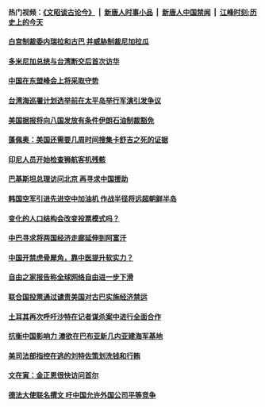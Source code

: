 #### 热门视频：[《文昭谈古论今》](https://github.com/gfw-breaker/wenzhao/blob/master/README.md?t=11021533) &nbsp;|&nbsp; [新唐人时事小品](https://github.com/gfw-breaker/ntdtv-comedy/blob/master/README.md?t=11021533) &nbsp;|&nbsp; [新唐人中国禁闻](https://github.com/gfw-breaker/ntdtv-news/blob/master/README.md?t=11021533) &nbsp;|&nbsp; [江峰时刻:历史上的今天](https://github.com/gfw-breaker/today-in-history/blob/master/README.md?t=11021533) 

#### [白宫制裁委内瑞拉和古巴 并威胁制裁尼加拉瓜](../pages/z__yoerrvp/4639981.md?t=11021533) 

#### [多米尼加总统与台湾断交后首次访华](../pages/z__yoerrvp/4639972.md?t=11021533) 

#### [中国在东盟峰会上将采取守势](../pages/z__yoerrvp/4639974.md?t=11021533) 

#### [台湾海巡署计划选举前在太平岛举行军演引发争议 ](../pages/z__yoerrvp/4639915.md?t=11021533) 

#### [美国据报将向八国发放有条件伊朗石油制裁豁免](../pages/z__yoerrvp/4639864.md?t=11021533) 

#### [蓬佩奥：美国还需要几周时间搜集卡舒吉之死的证据](../pages/z__yoerrvp/4639813.md?t=11021533) 

#### [印尼人员开始检查狮航客机残骸](../pages/z__yoerrvp/4639808.md?t=11021533) 

#### [巴基斯坦总理访问北京 再寻求中国援助](../pages/z__yoerrvp/4639770.md?t=11021533) 

#### [韩国空军引进先进空中加油机 作战半径将远超朝鲜半岛](../pages/z__yoerrvp/4639695.md?t=11021533) 

#### [变化的人口结构会改变投票模式吗？](../pages/z__yoerrvp/4639116.md?t=11021533) 

#### [中巴寻求将两国经济走廊延伸到阿富汗](../pages/z__yoerrvp/4639076.md?t=11021533) 

#### [中国开禁虎骨犀角，靠中医提升软实力？](../pages/z__yoerrvp/4639096.md?t=11021533) 

#### [自由之家报告称全球网络自由进一步下滑](../pages/z__yoerrvp/4639004.md?t=11021533) 

#### [联合国投票通过谴责美国对古巴实施经济禁运 ](../pages/z__yoerrvp/4638934.md?t=11021533) 

#### [土耳其再次呼吁沙特在记者谋杀案中进行全面合作](../pages/z__yoerrvp/4638930.md?t=11021533) 

#### [抗衡中国影响力 澳欲在巴布亚新几内亚建海军基地 ](../pages/z__yoerrvp/4638668.md?t=11021533) 

#### [美司法部指控在逃的刘特佐策划洗钱和行贿](../pages/z__yoerrvp/4638593.md?t=11021533) 

#### [文在寅：金正恩很快访问首尔](../pages/z__yoerrvp/4638432.md?t=11021533) 

#### [德法大使联名撰文 吁中国允许外国公司平等竞争](../pages/z__yoerrvp/4638203.md?t=11021533) 

